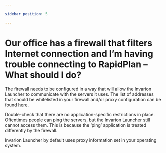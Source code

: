 ```yaml
---

sidebar_position: 5

---
```

# Our office has a firewall that filters Internet connection and I’m having trouble connecting to RapidPlan – What should I do?

The firewall needs to be configured in a way that will allow the Invarion Launcher to communicate with the servers it uses. The list of addresses that should be whitelisted in your firewall and/or proxy configuration can be found [here](https://rapidplan.com/pages/firewall-and-proxy-setup).

Double-check that there are no application-specific restrictions in place. Oftentimes people can ping the servers, but the Invarion Launcher still cannot access them. This is because the ‘ping’ application is treated differently by the firewall.

Invarion Launcher by default uses proxy information set in your operating system.
